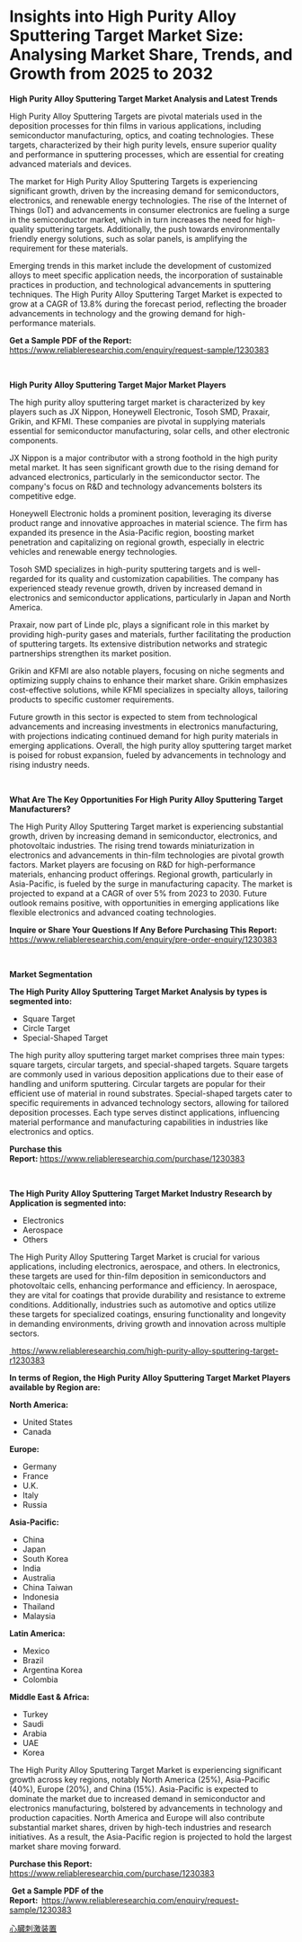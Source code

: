 <p><h1>Insights into High Purity Alloy Sputtering Target Market Size: Analysing Market Share, Trends, and Growth from 2025 to 2032</h1></p><p><strong>High Purity Alloy Sputtering Target Market Analysis and Latest Trends</strong></p>
<p><p>High Purity Alloy Sputtering Targets are pivotal materials used in the deposition processes for thin films in various applications, including semiconductor manufacturing, optics, and coating technologies. These targets, characterized by their high purity levels, ensure superior quality and performance in sputtering processes, which are essential for creating advanced materials and devices.</p><p>The market for High Purity Alloy Sputtering Targets is experiencing significant growth, driven by the increasing demand for semiconductors, electronics, and renewable energy technologies. The rise of the Internet of Things (IoT) and advancements in consumer electronics are fueling a surge in the semiconductor market, which in turn increases the need for high-quality sputtering targets. Additionally, the push towards environmentally friendly energy solutions, such as solar panels, is amplifying the requirement for these materials.</p><p>Emerging trends in this market include the development of customized alloys to meet specific application needs, the incorporation of sustainable practices in production, and technological advancements in sputtering techniques. The High Purity Alloy Sputtering Target Market is expected to grow at a CAGR of 13.8% during the forecast period, reflecting the broader advancements in technology and the growing demand for high-performance materials.</p></p>
<p><strong>Get a Sample PDF of the Report:&nbsp;</strong> <a href="https://www.reliableresearchiq.com/enquiry/request-sample/1230383?utm_campaign=1082&utm_medium=2&utm_source=Github&utm_content=ia&utm_term=13022025&utm_id=high-purity-alloy-sputtering-target">https://www.reliableresearchiq.com/enquiry/request-sample/1230383</a></p>
<p>&nbsp;</p>
<p><strong>High Purity Alloy Sputtering Target Major Market Players</strong></p>
<p><p>The high purity alloy sputtering target market is characterized by key players such as JX Nippon, Honeywell Electronic, Tosoh SMD, Praxair, Grikin, and KFMI. These companies are pivotal in supplying materials essential for semiconductor manufacturing, solar cells, and other electronic components.</p><p>JX Nippon is a major contributor with a strong foothold in the high purity metal market. It has seen significant growth due to the rising demand for advanced electronics, particularly in the semiconductor sector. The company's focus on R&D and technology advancements bolsters its competitive edge.</p><p>Honeywell Electronic holds a prominent position, leveraging its diverse product range and innovative approaches in material science. The firm has expanded its presence in the Asia-Pacific region, boosting market penetration and capitalizing on regional growth, especially in electric vehicles and renewable energy technologies.</p><p>Tosoh SMD specializes in high-purity sputtering targets and is well-regarded for its quality and customization capabilities. The company has experienced steady revenue growth, driven by increased demand in electronics and semiconductor applications, particularly in Japan and North America.</p><p>Praxair, now part of Linde plc, plays a significant role in this market by providing high-purity gases and materials, further facilitating the production of sputtering targets. Its extensive distribution networks and strategic partnerships strengthen its market position.</p><p>Grikin and KFMI are also notable players, focusing on niche segments and optimizing supply chains to enhance their market share. Grikin emphasizes cost-effective solutions, while KFMI specializes in specialty alloys, tailoring products to specific customer requirements.</p><p>Future growth in this sector is expected to stem from technological advancements and increasing investments in electronics manufacturing, with projections indicating continued demand for high purity materials in emerging applications. Overall, the high purity alloy sputtering target market is poised for robust expansion, fueled by advancements in technology and rising industry needs.</p></p>
<p>&nbsp;</p>
<p><strong>What Are The Key Opportunities For High Purity Alloy Sputtering Target Manufacturers?</strong></p>
<p><p>The High Purity Alloy Sputtering Target market is experiencing substantial growth, driven by increasing demand in semiconductor, electronics, and photovoltaic industries. The rising trend towards miniaturization in electronics and advancements in thin-film technologies are pivotal growth factors. Market players are focusing on R&D for high-performance materials, enhancing product offerings. Regional growth, particularly in Asia-Pacific, is fueled by the surge in manufacturing capacity. The market is projected to expand at a CAGR of over 5% from 2023 to 2030. Future outlook remains positive, with opportunities in emerging applications like flexible electronics and advanced coating technologies.</p></p>
<p><strong>Inquire or Share Your Questions If Any Before Purchasing This Report:</strong> <a href="https://www.reliableresearchiq.com/enquiry/pre-order-enquiry/1230383?utm_campaign=1082&utm_medium=2&utm_source=Github&utm_content=ia&utm_term=13022025&utm_id=high-purity-alloy-sputtering-target">https://www.reliableresearchiq.com/enquiry/pre-order-enquiry/1230383</a></p>
<p>&nbsp;</p>
<p><strong>Market Segmentation</strong></p>
<p><strong>The High Purity Alloy Sputtering Target Market Analysis by types is segmented into:</strong></p>
<p><ul><li>Square Target</li><li>Circle Target</li><li>Special-Shaped Target</li></ul></p>
<p><p>The high purity alloy sputtering target market comprises three main types: square targets, circular targets, and special-shaped targets. Square targets are commonly used in various deposition applications due to their ease of handling and uniform sputtering. Circular targets are popular for their efficient use of material in round substrates. Special-shaped targets cater to specific requirements in advanced technology sectors, allowing for tailored deposition processes. Each type serves distinct applications, influencing material performance and manufacturing capabilities in industries like electronics and optics.</p></p>
<p><strong>Purchase this Report:&nbsp;</strong><a href="https://www.reliableresearchiq.com/purchase/1230383?utm_campaign=1082&utm_medium=2&utm_source=Github&utm_content=ia&utm_term=13022025&utm_id=high-purity-alloy-sputtering-target">https://www.reliableresearchiq.com/purchase/1230383</a></p>
<p>&nbsp;</p>
<p><strong>The High Purity Alloy Sputtering Target Market Industry Research by Application is segmented into:</strong></p>
<p><ul><li>Electronics</li><li>Aerospace</li><li>Others</li></ul></p>
<p><p>The High Purity Alloy Sputtering Target Market is crucial for various applications, including electronics, aerospace, and others. In electronics, these targets are used for thin-film deposition in semiconductors and photovoltaic cells, enhancing performance and efficiency. In aerospace, they are vital for coatings that provide durability and resistance to extreme conditions. Additionally, industries such as automotive and optics utilize these targets for specialized coatings, ensuring functionality and longevity in demanding environments, driving growth and innovation across multiple sectors.</p></p>
<p><a href="https://www.reliableresearchiq.com/high-purity-alloy-sputtering-target-r1230383?utm_campaign=1082&utm_medium=2&utm_source=Github&utm_content=ia&utm_term=13022025&utm_id=high-purity-alloy-sputtering-target">&nbsp;https://www.reliableresearchiq.com/high-purity-alloy-sputtering-target-r1230383</a></p>
<p><strong>In terms of Region, the High Purity Alloy Sputtering Target Market Players available by Region are:</strong></p>
<p>
    <p> <strong> North America: </strong>
        <ul>
            <li>United States</li>
            <li>Canada</li>
        </ul>
        </p> 
    <p> <strong> Europe: </strong>
        <ul>
            <li>Germany</li>
            <li>France</li>
            <li>U.K.</li>
            <li>Italy</li>
            <li>Russia</li>
        </ul>
        </p> 
    <p> <strong> Asia-Pacific: </strong>
        <ul>
            <li>China</li>
            <li>Japan</li>
            <li>South Korea</li>
            <li>India</li>
            <li>Australia</li>
            <li>China Taiwan</li>
            <li>Indonesia</li>
            <li>Thailand</li>
            <li>Malaysia</li>
        </ul>
        </p> 
    <p> <strong> Latin America: </strong>
        <ul>
            <li>Mexico</li>
            <li>Brazil</li>
            <li>Argentina Korea</li>
            <li>Colombia</li>
        </ul>
        </p> 
    <p> <strong> Middle East & Africa: </strong>
        <ul>
            <li>Turkey</li>
            <li>Saudi</li>
            <li>Arabia</li>
            <li>UAE</li>
            <li>Korea</li>
        </ul>
    </p>
    </p>
<p><p>The High Purity Alloy Sputtering Target Market is experiencing significant growth across key regions, notably North America (25%), Asia-Pacific (40%), Europe (20%), and China (15%). Asia-Pacific is expected to dominate the market due to increased demand in semiconductor and electronics manufacturing, bolstered by advancements in technology and production capacities. North America and Europe will also contribute substantial market shares, driven by high-tech industries and research initiatives. As a result, the Asia-Pacific region is projected to hold the largest market share moving forward.</p></p>
<p><strong>Purchase this Report: </strong><a href="https://www.reliableresearchiq.com/purchase/1230383?utm_campaign=1082&utm_medium=2&utm_source=Github&utm_content=ia&utm_term=13022025&utm_id=high-purity-alloy-sputtering-target">https://www.reliableresearchiq.com/purchase/1230383</a></p>
<p>&nbsp;<strong>Get a Sample PDF of the Report:&nbsp;&nbsp;</strong><a href="https://www.reliableresearchiq.com/enquiry/request-sample/1230383?utm_campaign=1082&utm_medium=2&utm_source=Github&utm_content=ia&utm_term=13022025&utm_id=high-purity-alloy-sputtering-target">https://www.reliableresearchiq.com/enquiry/request-sample/1230383</a></p>
<p><strong></strong></p>
<p><p><a href="https://github.com/lababdou/Market-Research-Report-List-6/blob/main/772166736395.md?utm_campaign=1082&utm_medium=2&utm_source=Github&utm_content=ia&utm_term=13022025&utm_id=high-purity-alloy-sputtering-target">心臓刺激装置</a></p></p>